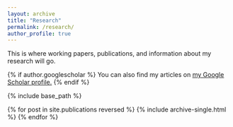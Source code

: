 ```yaml
---
layout: archive
title: "Research"
permalink: /research/
author_profile: true
---
```


This is where working papers, publications, and information about my research will go.

{% if author.googlescholar %}
  You can also find my articles on <u><a href="{{author.googlescholar}}">my Google Scholar profile</a>.</u>
{% endif %}

{% include base_path %}

{% for post in site.publications reversed %}
  {% include archive-single.html %}
{% endfor %}
